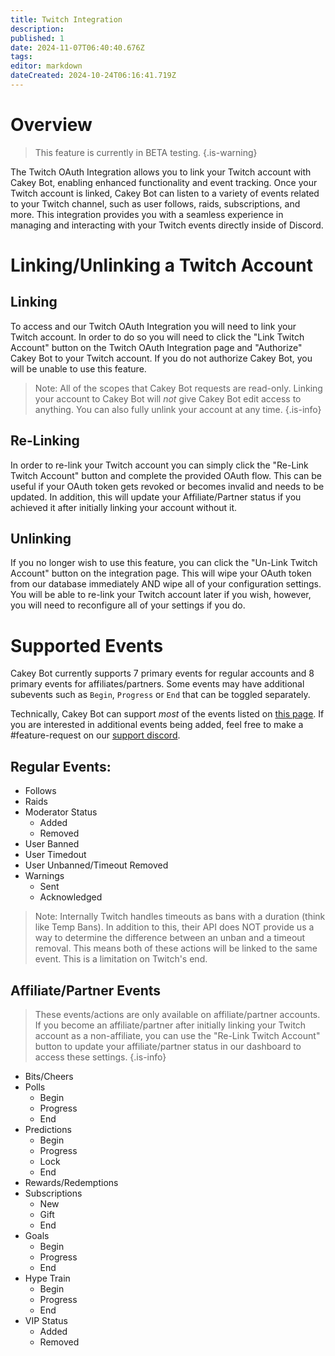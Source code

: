 ```yaml
---
title: Twitch Integration
description: 
published: 1
date: 2024-11-07T06:40:40.676Z
tags: 
editor: markdown
dateCreated: 2024-10-24T06:16:41.719Z
---
```


# Overview
> This feature is currently in BETA testing.
{.is-warning}

The Twitch OAuth Integration allows you to link your Twitch account with Cakey Bot, enabling enhanced functionality and event tracking. Once your Twitch account is linked, Cakey Bot can listen to a variety of events related to your Twitch channel, such as user follows, raids, subscriptions, and more. This integration provides you with a seamless experience in managing and interacting with your Twitch events directly inside of Discord.

# Linking/Unlinking a Twitch Account
## Linking 
To access and our Twitch OAuth Integration you will need to link your Twitch account. In order to do so you will need to click the "Link Twitch Account" button on the Twitch OAuth Integration page and "Authorize" Cakey Bot to your Twitch account. If you do not authorize Cakey Bot, you will be unable to use this feature.

> Note: All of the scopes that Cakey Bot requests are read-only. Linking your account to Cakey Bot will _not_ give Cakey Bot edit access to anything. You can also fully unlink your account at any time.
{.is-info}

## Re-Linking
In order to re-link your Twitch account you can simply click the "Re-Link Twitch Account" button and complete the provided OAuth flow. This can be useful if your OAuth token gets revoked or becomes invalid and needs to be updated. In addition, this will update your Affiliate/Partner status if you achieved it after initially linking your account without it.

## Unlinking
If you no longer wish to use this feature, you can click the "Un-Link Twitch Account" button on the integration page. This will wipe your OAuth token from our database immediately AND wipe all of your configuration settings. You will be able to re-link your Twitch account later if you wish, however, you will need to reconfigure all of your settings if you do.

# Supported Events
Cakey Bot currently supports 7 primary events for regular accounts and 8 primary events for affiliates/partners. Some events may have additional subevents such as `Begin`, `Progress` or `End` that can be toggled separately. 

Technically, Cakey Bot can support _most_ of the events listed on [this page](https://dev.twitch.tv/docs/eventsub/eventsub-subscription-types/). If you are interested in additional events being added, feel free to make a #feature-request on our [support discord](https://cakey.bot/discord).

## Regular Events:
* Follows
* Raids
* Moderator Status
  * Added
  * Removed
* User Banned
* User Timedout
* User Unbanned/Timeout Removed
* Warnings
  * Sent
  * Acknowledged

> Note: Internally Twitch handles timeouts as bans with a duration (think like Temp Bans). In addition to this, their API does NOT provide us a way to determine the difference between an unban and a timeout removal. This means both of these actions will be linked to the same event. This is a limitation on Twitch's end.

## Affiliate/Partner Events
> These events/actions are only available on affiliate/partner accounts. If you become an affiliate/partner after initially linking your Twitch account as a non-affiliate, you can use the "Re-Link Twitch Account" button to update your affiliate/partner status in our dashboard to access these settings.
{.is-info}

* Bits/Cheers
* Polls
  * Begin
  * Progress
  * End
* Predictions
  * Begin
  * Progress
  * Lock
  * End
* Rewards/Redemptions
* Subscriptions
  * New
  * Gift
  * End
* Goals
  * Begin
  * Progress
  * End
* Hype Train
  * Begin
  * Progress
  * End
* VIP Status
  * Added
  * Removed